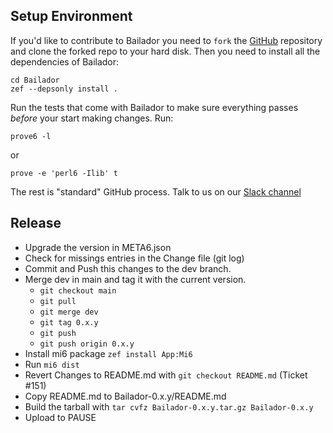 
## Setup Environment

If you'd like to contribute to Bailador you need to `fork` the [GitHub](https://github.com/Bailador/Bailador) repository and clone the forked repo to your hard disk. Then you need to install all the dependencies of Bailador:

```
cd Bailador
zef --depsonly install .
```

Run the tests that come with Bailador to make sure everything passes *before* your start making changes. Run:
```
prove6 -l
```
or
```
prove -e 'perl6 -Ilib' t
```

The rest is "standard" GitHub process. Talk to us on our [Slack channel](https://perl6-bailador.slack.com/)


## Release

* Upgrade the version in META6.json
* Check for missings entries in the Change file (git log)
* Commit and Push this changes to the dev branch.
* Merge dev in main and tag it with the current version.
   - `git checkout main`
   - `git pull`
   - `git merge dev`
   - `git tag 0.x.y`
   - `git push`
   - `git push origin 0.x.y`
* Install mi6 package `zef install App:Mi6`
* Run `mi6 dist`
* Revert Changes to README.md with `git checkout README.md` (Ticket #151)
* Copy README.md to Bailador-0.x.y/README.md
* Build the tarball with `tar cvfz Bailador-0.x.y.tar.gz Bailador-0.x.y`
* Upload to PAUSE

